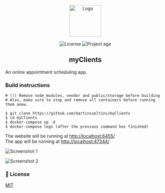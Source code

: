 <p align="center">
   <img alt="Logo" width="100" src="https://i.imgur.com/K6dqaNk.png">
</p>

<p align="center">
    <img src="https://todo.martinsz.lv/img/mit.svg" alt="License">
    <img src="https://myclientsapp.martinsz.lv/api/project-age.svg" alt="Project age">
</p>

<h2 align="center">myClients</h2>

An online appointment scheduling app.

### Build instructions

````
# (!) Remove node_modules, vendor and public/storage before building
# Also, make sure to stop and remove all containers before running them anew.

$ git clone https://github.com/martinszeltins/myClients
$ cd myClients
$ docker-compose up -d
$ docker-compose logs (after the previous command has finished)
````

The website will be running at [http://localhost:6455/](http://localhost:6455/)<br>
The app will be running at [http://localhost:47344/](http://localhost:47344/)

![Screenshot 1](https://www.martinsz.lv/myclients1.jpg "Screenshot 1")

![Screenshot 2](https://www.martinsz.lv/myclients2.jpg "Screenshot 2")

### 📑 License

[MIT](http://opensource.org/licenses/MIT)